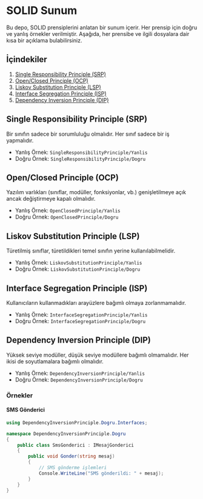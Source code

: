 # SOLID Sunum

Bu depo, SOLID prensiplerini anlatan bir sunum içerir. Her prensip için doğru ve yanlış örnekler verilmiştir. Aşağıda, her prensibe ve ilgili dosyalara dair kısa bir açıklama bulabilirsiniz.

## İçindekiler
1. [Single Responsibility Principle (SRP)](#single-responsibility-principle-srp)
2. [Open/Closed Principle (OCP)](#openclosed-principle-ocp)
3. [Liskov Substitution Principle (LSP)](#liskov-substitution-principle-lsp)
4. [Interface Segregation Principle (ISP)](#interface-segregation-principle-isp)
5. [Dependency Inversion Principle (DIP)](#dependency-inversion-principle-dip)

## Single Responsibility Principle (SRP)
Bir sınıfın sadece bir sorumluluğu olmalıdır. Her sınıf sadece bir iş yapmalıdır.
- Yanlış Örnek: `SingleResponsibilityPrinciple/Yanlis`
- Doğru Örnek: `SingleResponsibilityPrinciple/Dogru`

## Open/Closed Principle (OCP)
Yazılım varlıkları (sınıflar, modüller, fonksiyonlar, vb.) genişletilmeye açık ancak değiştirmeye kapalı olmalıdır.
- Yanlış Örnek: `OpenClosedPrinciple/Yanlis`
- Doğru Örnek: `OpenClosedPrinciple/Dogru`

## Liskov Substitution Principle (LSP)
Türetilmiş sınıflar, türetildikleri temel sınıfın yerine kullanılabilmelidir.
- Yanlış Örnek: `LiskovSubstitutionPrinciple/Yanlis`
- Doğru Örnek: `LiskovSubstitutionPrinciple/Dogru`

## Interface Segregation Principle (ISP)
Kullanıcıların kullanmadıkları arayüzlere bağımlı olmaya zorlanmamalıdır.
- Yanlış Örnek: `InterfaceSegregationPrinciple/Yanlis`
- Doğru Örnek: `InterfaceSegregationPrinciple/Dogru`

## Dependency Inversion Principle (DIP)
Yüksek seviye modüller, düşük seviye modüllere bağımlı olmamalıdır. Her ikisi de soyutlamalara bağımlı olmalıdır.
- Yanlış Örnek: `DependencyInversionPrinciple/Yanlis`
- Doğru Örnek: `DependencyInversionPrinciple/Dogru`

### Örnekler
#### SMS Gönderici
```csharp
using DependencyInversionPrinciple.Dogru.Interfaces;

namespace DependencyInversionPrinciple.Dogru
{
    public class SmsGonderici : IMesajGonderici
    {
        public void Gonder(string mesaj)
        {
            // SMS gönderme işlemleri
            Console.WriteLine("SMS gönderildi: " + mesaj);
        }
    }
}
